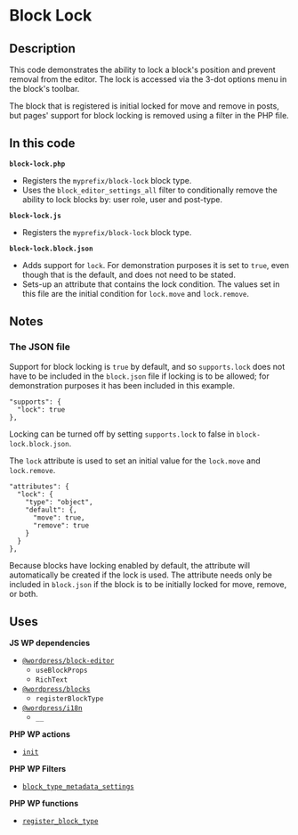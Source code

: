# Block Lock

## Description

This code demonstrates the ability to lock a block's position and prevent removal from the editor. The lock is accessed via the 3-dot options menu in the block's toolbar.

The block that is registered is initial locked for move and remove in posts, but pages' support for block locking is removed using a filter in the PHP file.

## In this code

**`block-lock.php`**

- Registers the `myprefix/block-lock` block type.
- Uses the `block_editor_settings_all` filter to conditionally remove the ability to lock blocks by: user role, user and post-type.

**`block-lock.js`**

- Registers the `myprefix/block-lock` block type.

**`block-lock.block.json`**

- Adds support for `lock`. For demonstration purposes it is set to `true`, even though that is the default, and does not need to be stated.
- Sets-up an attribute that contains the lock condition. The values set in this file are the initial condition for `lock.move` and `lock.remove`.

## Notes

### The JSON file

Support for block locking is `true` by default, and so `supports.lock` does not have to be included in the `block.json` file if locking is to be allowed; for demonstration purposes it has been included in this example.

    "supports": {
      "lock": true
    },

Locking can be turned off by setting `supports.lock` to false in `block-lock.block.json`.

The `lock` attribute is used to set an initial value for the `lock.move` and `lock.remove`.

    "attributes": {
      "lock": {
        "type": "object",
        "default": {,
          "move": true,
          "remove": true
        }
      }
    },

Because blocks have locking enabled by default, the attribute will automatically be created if the lock is used. The attribute needs only be included in `block.json` if the block is to be initially locked for move, remove, or both.

## Uses

**JS WP dependencies**

- [`@wordpress/block-editor`](https://developer.wordpress.org/block-editor/reference-guides/packages/packages-block-editor/)
  - `useBlockProps`
  - `RichText`
- [`@wordpress/blocks`](https://developer.wordpress.org/block-editor/reference-guides/packages/packages-blocks/)
  - `registerBlockType`
- [`@wordpress/i18n`](https://developer.wordpress.org/block-editor/reference-guides/packages/packages-i18n/)
  - `__`

**PHP WP actions**

- [`init`](https://developer.wordpress.org/reference/hooks/init/)

**PHP WP Filters**

- [`block_type_metadata_settings`](https://developer.wordpress.org/reference/hooks/block_type_metadata_settings/)

**PHP WP functions**

- [`register_block_type`](https://developer.wordpress.org/reference/functions/register_block_type/)
